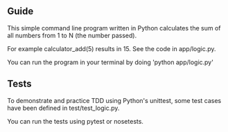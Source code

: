 ## Guide
This simple command line program written in Python calculates the sum of all numbers from 1 to N (the number passed).

For example calculator_add(5) results in 15. See the code in app/logic.py.

You can run the program in your terminal by doing 'python app/logic.py'

## Tests
To demonstrate and practice TDD using Python's unittest, some test cases have been defined in test/test_logic.py.

You can run the tests using pytest or nosetests.
